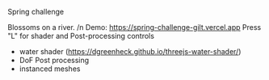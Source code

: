 Spring challenge

Blossoms on a river. /n
Demo: https://spring-challenge-gilt.vercel.app
Press "L" for shader and Post-processing controls
- water shader (https://dgreenheck.github.io/threejs-water-shader/)
- DoF Post processing
- instanced meshes
